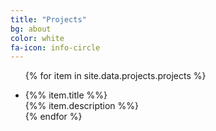 ```yaml
---
title: "Projects"
bg: about
color: white
fa-icon: info-circle
---
```


<ul class="gridder">

{% for item in site.data.projects.projects %}
 <li class="gridder-list" data-griddercontent="#{%% item.id %%}">
<div class="image" style="background-image: url('img/projects/{%% item.image %%}');background-size: cover; min-block-size: -webkit-fill-available;">
                <div class="overlay">
                    <span class="title">{%% item.title %%}</span><br>
                    <span class="description">{%% item.description %%}</span>
                </div>
</div>
{% endfor %}
</ul>

